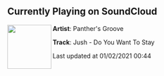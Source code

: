 ## Currently Playing on SoundCloud

[<img align="left" width="100" src="https://i1.sndcdn.com/artworks-W2ATQCvf5pabvoQt-yHhZnw-t50x50.jpg">](https://soundcloud.com/panthersgroove/do-you-want-to-stay?in=panthersbasshouse/sets/jush-do-you-want-to-stay)

**Artist**: Panther's Groove 

**Track**: Jush - Do You Want To Stay

Last updated at 01/02/2021 00:44
